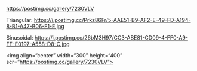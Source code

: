 https://postimg.cc/gallery/7230VLV

Triangular: https://i.postimg.cc/Prkz86Fr/5-AAE51-B9-AF2-E-49-FD-A194-8-B1-A47-B06-F1-E.jpg

Sinusoidal: https://i.postimg.cc/26bM3H97/CC3-ABE81-CD09-4-FF0-A9-FF-E0197-A558-D8-C.jpg


<p align=“center”> 

<img align=“center” width=“300” height=“400” scr=”https://postimg.cc/gallery/7230VLV">

</p>
